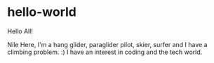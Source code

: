 # hello-world

Hello All!

Nile Here, I'm a hang glider, paraglider pilot, skier, surfer and I have a climbing problem. :)  I have an interest in coding and the tech world.   
